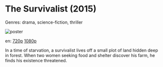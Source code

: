 # The Survivalist (2015)

Genres: drama, science-fiction, thriller

![poster](http://image.tmdb.org/t/p/w500/hd491WgKPxeQus2LnvFbYmyUFmt.jpg)

en:
  [720p](magnet:?xt=urn:btih:A02832D0F1A264FFF54C99C8C40B9D161FA1D08B&tr=udp://glotorrents.pw:6969/announce&tr=udp://tracker.opentrackr.org:1337/announce&tr=udp://torrent.gresille.org:80/announce&tr=udp://tracker.openbittorrent.com:80&tr=udp://tracker.coppersurfer.tk:6969&tr=udp://tracker.leechers-paradise.org:6969&tr=udp://p4p.arenabg.ch:1337&tr=udp://tracker.internetwarriors.net:1337)
  [1080p](magnet:?xt=urn:btih:83786795FCACDA48B78F3C0F292A4221F836A4C3&tr=udp://glotorrents.pw:6969/announce&tr=udp://tracker.opentrackr.org:1337/announce&tr=udp://torrent.gresille.org:80/announce&tr=udp://tracker.openbittorrent.com:80&tr=udp://tracker.coppersurfer.tk:6969&tr=udp://tracker.leechers-paradise.org:6969&tr=udp://p4p.arenabg.ch:1337&tr=udp://tracker.internetwarriors.net:1337)
  


In a time of starvation, a survivalist lives off a small plot of land hidden deep in forest. When two women seeking food and shelter discover his farm, he finds his existence threatened.